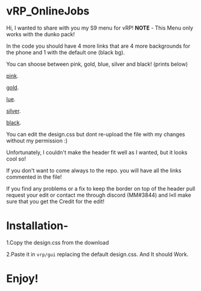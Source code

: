# vRP_OnlineJobs
  
Hi, I wanted to share with you my S9 menu for vRP!
**NOTE** - This Menu only works with the dunko pack!

In the code you should have 4 more links that are 4 more backgrounds for the phone and 1 with the default one (black bg).

You can shoose between pink, gold, blue, silver and black! (prints below)

[pink]().

[gold](). 

[lue]().

[silver]().

[black]().

You can edit the design.css but dont re-upload the file with my changes without my permission :)

Unfortunately, I couldn't make the header fit well as I wanted, but it looks cool so!

If you don't want to come always to the repo. you will have all the links commented in the file!

If you find any problems or a fix to keep the border on top of the header pull request your edit or contact me through discord (MM#3844) and I«ll make sure that you get the Credit for the edit!

# Installation-
1.Copy the design.css from the download

2.Paste it in `vrp/gui` replacing the default design.css.
And It should Work.

# Enjoy!
